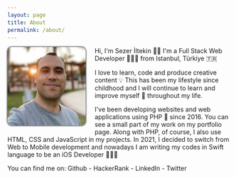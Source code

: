 ```yaml
---
layout: page
title: About
permalink: /about/
---
```


<style>

#about-container {
    min-height: 400px;
}

#about-container > .photo {
    float: left;
    margin: 0 20px 10px 0;
    max-width: 35%;
}

#about-container > .photo img {
    border-radius: 10px;
    box-shadow: 0 0 3px 1px #333;
}

</style>

<div id="about-container">
<div class="photo">
<img src="/assets/images/author.jpg" alt="author">
</div>
<div class="text">
Hi, I'm Sezer İltekin 👋🏼
I'm a Full Stack Web Developer 👨🏻‍💻 from Istanbul, Türkiye 🇹🇷

I love to learn, code and produce creative content 💡 This has been my lifestyle since childhood and I will continue to learn and improve myself 🧠 throughout my life.

I've been developing websites and web applications using PHP 🐘 since 2016. You can see a small part of my work on my portfolio page. Along with PHP, of course, I also use HTML, CSS and JavaScript in my projects. In 2021, I decided to switch from Web to Mobile development and nowadays I am writing my codes in Swift language to be an iOS Developer 👨🏻‍💻

You can find me on: Github - HackerRank - LinkedIn - Twitter
</div>
</div>


